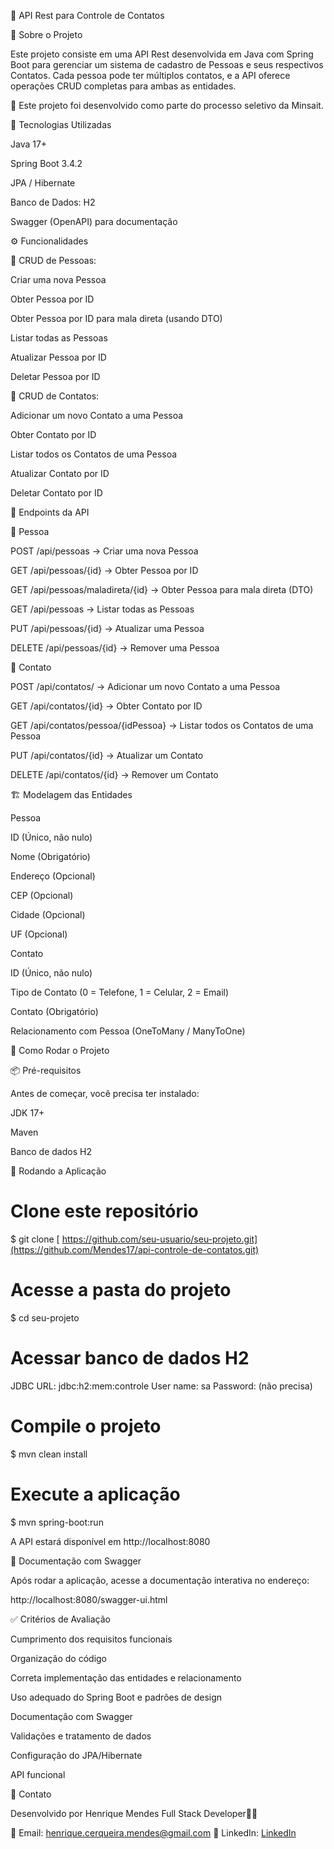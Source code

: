 📌 API Rest para Controle de Contatos

📖 Sobre o Projeto

Este projeto consiste em uma API Rest desenvolvida em Java com Spring Boot para gerenciar um sistema de cadastro de Pessoas e seus respectivos Contatos. Cada pessoa pode ter múltiplos contatos, e a API oferece operações CRUD completas para ambas as entidades.

📌 Este projeto foi desenvolvido como parte do processo seletivo da Minsait.

🚀 Tecnologias Utilizadas

Java 17+

Spring Boot 3.4.2

JPA / Hibernate

Banco de Dados: H2

Swagger (OpenAPI) para documentação

⚙️ Funcionalidades

📌 CRUD de Pessoas:

Criar uma nova Pessoa

Obter Pessoa por ID

Obter Pessoa por ID para mala direta (usando DTO)

Listar todas as Pessoas

Atualizar Pessoa por ID

Deletar Pessoa por ID

📌 CRUD de Contatos:

Adicionar um novo Contato a uma Pessoa

Obter Contato por ID

Listar todos os Contatos de uma Pessoa

Atualizar Contato por ID

Deletar Contato por ID

📡 Endpoints da API

🔹 Pessoa

POST /api/pessoas → Criar uma nova Pessoa

GET /api/pessoas/{id} → Obter Pessoa por ID

GET /api/pessoas/maladireta/{id} → Obter Pessoa para mala direta (DTO)

GET /api/pessoas → Listar todas as Pessoas

PUT /api/pessoas/{id} → Atualizar uma Pessoa

DELETE /api/pessoas/{id} → Remover uma Pessoa

🔹 Contato

POST /api/contatos/ → Adicionar um novo Contato a uma Pessoa

GET /api/contatos/{id} → Obter Contato por ID

GET /api/contatos/pessoa/{idPessoa} → Listar todos os Contatos de uma Pessoa

PUT /api/contatos/{id} → Atualizar um Contato

DELETE /api/contatos/{id} → Remover um Contato

🏗️ Modelagem das Entidades

Pessoa

ID (Único, não nulo)

Nome (Obrigatório)

Endereço (Opcional)

CEP (Opcional)

Cidade (Opcional)

UF (Opcional)

Contato

ID (Único, não nulo)

Tipo de Contato (0 = Telefone, 1 = Celular, 2 = Email)

Contato (Obrigatório)

Relacionamento com Pessoa (OneToMany / ManyToOne)

📌 Como Rodar o Projeto

📦 Pré-requisitos

Antes de começar, você precisa ter instalado:

JDK 17+

Maven

Banco de dados H2

🚀 Rodando a Aplicação

# Clone este repositório
$ git clone [ https://github.com/seu-usuario/seu-projeto.git](https://github.com/Mendes17/api-controle-de-contatos.git)

# Acesse a pasta do projeto
$ cd seu-projeto

# Acessar banco de dados H2
JDBC URL: jdbc:h2:mem:controle
User name: sa
Password: (não precisa)

# Compile o projeto
$ mvn clean install

# Execute a aplicação
$ mvn spring-boot:run

A API estará disponível em http://localhost:8080

📜 Documentação com Swagger

Após rodar a aplicação, acesse a documentação interativa no endereço:

http://localhost:8080/swagger-ui.html

✅ Critérios de Avaliação

Cumprimento dos requisitos funcionais

Organização do código

Correta implementação das entidades e relacionamento

Uso adequado do Spring Boot e padrões de design

Documentação com Swagger

Validações e tratamento de dados

Configuração do JPA/Hibernate

API funcional

📩 Contato

Desenvolvido por Henrique Mendes Full Stack Developer🧑‍💻

📧 Email: [henrique.cerqueira.mendes@gmail.com](henrique.cerqueira.mendes@gmail.com) 🔗 LinkedIn: [LinkedIn](www.linkedin.com/in/henrique-cerqueira-mendes-149503270)

